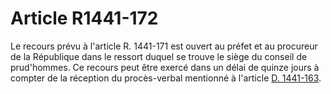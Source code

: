 # Article R1441-172

  
Le recours prévu à l'article R. 1441-171 est ouvert au préfet et au procureur de la République dans le ressort duquel se trouve le siège du conseil de prud'hommes. Ce recours peut être exercé dans un délai de quinze jours à compter de la réception du procès-verbal mentionné à l'article [D. 1441-163][1].

 [1]: /affichCodeArticle.do?cidTexte=LEGITEXT000006072050&idArticle=LEGIARTI000018484738&dateTexte=&categorieLien=cid